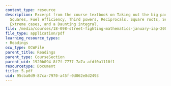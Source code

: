 ```yaml
---
content_type: resource
description: Excerpt from the course textbook on Taking out the big part, Multiplication,
  Squares, Fuel efficiency, Third powers, Reciprocals, Square roots, Seasons, Exponentials,
  Extreme cases, and a Daunting integral.
file: /media/courses/18-098-street-fighting-mathematics-january-iap-2008/95cba0d987ca7970a45f0d062e8d2493_5.pdf
file_type: application/pdf
learning_resource_types:
- Readings
ocw_type: OCWFile
parent_title: Readings
parent_type: CourseSection
parent_uid: 1920b094-8f7f-7777-7a7a-afdf0a1110f1
resourcetype: Document
title: 5.pdf
uid: 95cba0d9-87ca-7970-a45f-0d062e8d2493
---
```

